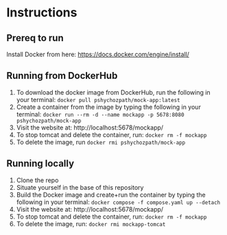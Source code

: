 # Instructions

## Prereq to run

Install Docker from here: https://docs.docker.com/engine/install/

## Running from DockerHub

1. To download the docker image from DockerHub, run the following in your terminal: `docker pull pshychozpath/mock-app:latest`
2. Create a container from the image by typing the following in your terminal: `docker run --rm -d --name mockapp -p 5678:8080 pshychozpath/mock-app`
3. Visit the website at: http://localhost:5678/mockapp/
4. To stop tomcat and delete the container, run: `docker rm -f mockapp`
5. To delete the image, run `docker rmi pshychozpath/mock-app`

## Running locally

1. Clone the repo
2. Situate yourself in the base of this repository
3. Build the Docker image and create+run the container by typing the following in your terminal: `docker compose -f compose.yaml up --detach`
4. Visit the website at: http://localhost:5678/mockapp/
5. To stop tomcat and delete the container, run: `docker rm -f mockapp`
6. To delete the image, run: `docker rmi mockapp-tomcat`
